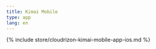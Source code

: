 ```yaml
---
title: Kimai Mobile
type: app 
lang: en
---
```


{% include store/cloudrizon-kimai-mobile-app-ios.md %}
